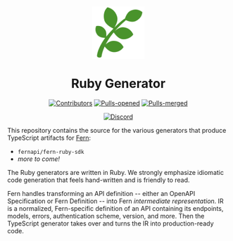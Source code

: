 <br/>
<div align="center">
  <a href="https://www.buildwithfern.com/?utm_source=github&utm_medium=readme&utm_campaign=fern-ruby&utm_content=logo">
    <img src="fern.png" height="120" align="center" alt="header" />
  </a>
  
  <br/>

# Ruby Generator

[![Contributors](https://img.shields.io/github/contributors/fern-api/fern-ruby.svg)](https://GitHub.com/dotnet/docs/graphs/contributors/)
[![Pulls-opened](https://img.shields.io/github/issues-pr/fern-api/fern-ruby.svg)](https://GitHub.com/dotnet/docs/pulls?q=is%3Aissue+is%3Aopened)
[![Pulls-merged](https://img.shields.io/github/issues-search/fern-api/fern-ruby?label=merged%20pull%20requests&query=is%3Apr%20is%3Aclosed%20is%3Amerged&color=darkviolet)](https://github.com/dotnet/docs/pulls?q=is%3Apr+is%3Aclosed+is%3Amerged)

[![Discord](https://img.shields.io/badge/Join%20Our%20Community-black?logo=discord)](https://discord.com/invite/JkkXumPzcG)

</div>

This repository contains the source for the various generators that produce TypeScript artifacts for [Fern](https://github.com/fern-api/fern):

- `fernapi/fern-ruby-sdk`
- *more to come!*

The Ruby generators are written in Ruby. We strongly emphasize idiomatic code generation that feels hand-written and is friendly to read.

Fern handles transforming an API definition -- either an OpenAPI Specification or Fern Definition -- into Fern _intermediate representation_. IR is a normalized, Fern-specific definition of an API containing its endpoints, models, errors, authentication scheme, version, and more. Then the TypeScript generator takes over and turns the IR into production-ready code.
